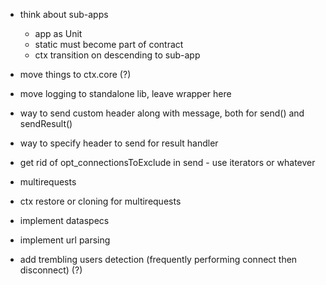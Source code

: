 * think about sub-apps
	* app as Unit
	* static must become part of contract
	* ctx transition on descending to sub-app

* move things to ctx.core (?)

* move logging to standalone lib, leave wrapper here

* way to send custom header along with message, both for send() and sendResult()
* way to specify header to send for result handler
* get rid of opt_connectionsToExclude in send - use iterators or whatever

* multirequests
* ctx restore or cloning for multirequests

* implement dataspecs
* implement url parsing

* add trembling users detection (frequently performing connect then disconnect) (?)
